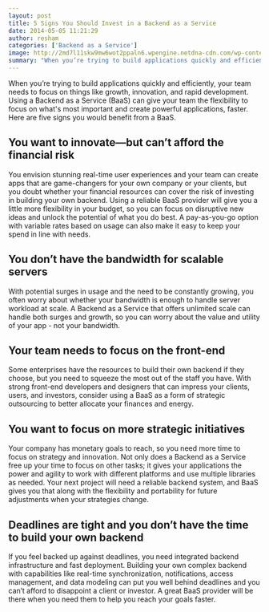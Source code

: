 ```yaml
---
layout: post
title: 5 Signs You Should Invest in a Backend as a Service
date: 2014-05-05 11:21:29
author: resham
categories: ['Backend as a Service']
image: http://2md7l11skw9mw6wot2ppaln6.wpengine.netdna-cdn.com/wp-content/uploads/2014/06/blogger-336371_1280.jpg
summary: "When you’re trying to build applications quickly and efficiently, your team needs to focus on things like growth, innovation, and rapid development. Using a Backend as a Service (BaaS) can give your team the flexibility to focus on what’s most important and create powerful applications, faster. Here are five signs you would benefit from a BaaS."
---
```

When you’re trying to build applications quickly and efficiently, your team needs to focus on things like growth, innovation, and rapid development. Using a Backend as a Service (BaaS) can give your team the flexibility to focus on what's most important and create powerful applications, faster. Here are five signs you would benefit from a BaaS.<!--more-->
<h2><b>You want to innovate—but can’t afford the financial risk</b></h2>
You envision stunning real-time user experiences and your team can create apps that are game-changers for your own company or your clients, but you doubt whether your financial resources can cover the risk of investing in building your own backend. Using a reliable BaaS provider will give you a little more flexibility in your budget, so you can focus on disruptive new ideas and unlock the potential of what you do best. A pay-as-you-go option with variable rates based on usage can also make it easy to keep your spend in line with needs.
<h2><b>You don’t have the bandwidth for scalable servers</b></h2>
With potential surges in usage and the need to be constantly growing, you often worry about whether your bandwidth is enough to handle server workload at scale. A Backend as a Service that offers unlimited scale can handle both surges and growth, so you can worry about the value and utility of your app - not your bandwidth.
<h2><b>Your team needs to focus on the front-end</b></h2>
Some enterprises have the resources to build their own backend if they choose, but you need to squeeze the most out of the staff you have. With strong front-end developers and designers that can impress your clients, users, and investors, consider using a BaaS as a form of strategic outsourcing to better allocate your finances and energy.
<h2><b>You want to focus on more strategic initiatives</b></h2>
Your company has monetary goals to reach, so you need more time to focus on strategy and innovation. Not only does a Backend as a Service free up your time to focus on other tasks; it gives your applications the power and agility to work with different platforms and use multiple libraries as needed. Your next project will need a reliable backend system, and BaaS gives you that along with the flexibility and portability for future adjustments when your strategies change.
<h2><b>Deadlines are tight and you don’t have the time to build your own backend</b></h2>
If you feel backed up against deadlines, you need integrated backend infrastructure and fast deployment. Building your own complex backend with capabilities like real-time synchronization, notifications, access management, and data modeling can put you well behind deadlines and you can’t afford to disappoint a client or investor. A great BaaS provider will be there when you need them to help you reach your goals faster.